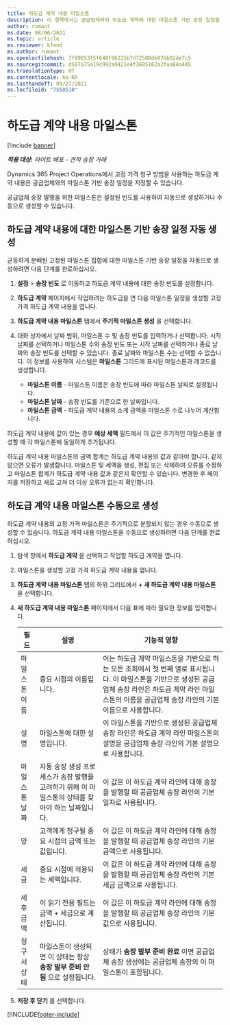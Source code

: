 ```yaml
---
title: 하도급 계약 내용 마일스톤
description: 이 항목에서는 공급업체와의 하도급 계약에 대한 마일스톤 기반 송장 일정을 만들고 유지하는 방법을 설명합니다.
author: rumant
ms.date: 08/06/2021
ms.topic: article
ms.reviewer: kfend
ms.author: rumant
ms.openlocfilehash: 7f99853f5f649f96225b7d72580db97bb92de7c5
ms.sourcegitcommit: d507a75a19c992a9421e4f3605162a2faa84a445
ms.translationtype: HT
ms.contentlocale: ko-KR
ms.lasthandoff: 09/27/2021
ms.locfileid: "7558510"
---
```

# <a name="subcontract-line-milestones"></a>하도급 계약 내용 마일스톤

[!include [banner](../../includes/dataverse-preview.md)]

_**적용 대상:** 라이트 배포 - 견적 송장 거래_

Dynamics 365 Project Operations에서 고정 가격 청구 방법을 사용하는 하도급 계약 내용은 공급업체와의 마일스톤 기반 송장 일정을 지정할 수 있습니다.

공급업체 송장 발행을 위한 마일스톤은 설정된 빈도를 사용하여 자동으로 생성하거나 수동으로 생성할 수 있습니다.

## <a name="automatically-create-a-milestone-based-invoice-schedule-for-a-subcontract-line"></a>하도급 계약 내용에 대한 마일스톤 기반 송장 일정 자동 생성

균등하게 분배된 고정된 마일스톤 집합에 대한 마일스톤 기반 송장 일정을 자동으로 생성하려면 다음 단계를 완료하십시오.

1. **설정** > **송장 빈도** 로 이동하고 하도급 계약 내용에 대한 송장 빈도를 설정합니다.
2. **하도급 계약** 페이지에서 작업하려는 하도급을 연 다음 마일스톤 일정을 생성할 고정 가격 하도급 계약 내용을 엽니다.
3. **하도급 계약 내용 마일스톤** 탭에서 **주기적 마일스톤 생성** 을 선택합니다.
4. 대화 상자에서 날짜 범위, 마일스톤 수 및 송장 빈도를 입력하거나 선택합니다. 시작 날짜를 선택하거나 마일스톤 수와 송장 빈도 또는 시작 날짜를 선택하거나 종료 날짜와 송장 빈도를 선택할 수 있습니다. 종료 날짜와 마일스톤 수는 선택할 수 없습니다.
이 정보를 사용하여 시스템은 **마일스톤** 그리드에 표시된 마일스톤과 레코드를 생성합니다.

   - **마일스톤 이름** - 마일스톤 이름은 송장 빈도에 따라 마일스톤 날짜로 설정됩니다.
   - **마일스톤 날짜** - 송장 빈도를 기준으로 한 날짜입니다.
   - **마일스톤 금액** - 하도급 계약 내용의 소계 금액을 마일스톤 수로 나누어 계산합니다.

하도급 계약 내용에 값이 있는 경우 **예상 세액** 필드에서 이 값은 주기적인 마일스톤을 생성할 때 각 마일스톤에 동일하게 추가됩니다.

하도급 계약 내용 마일스톤의 금액 합계는 하도급 계약 내용의 값과 같아야 합니다. 같지 않으면 오류가 발생합니다. 마일스톤 및 세액을 생성, 편집 또는 삭제하여 오류를 수정하고 마일스톤 합계가 하도급 계약 내용 값과 같은지 확인할 수 있습니다. 변경한 후 페이지를 저장하고 새로 고쳐 더 이상 오류가 없는지 확인합니다.

## <a name="manually-create-subcontract-line-milestones"></a>하도급 계약 내용 마일스톤 수동으로 생성

하도급 계약 내용의 고정 가격 마일스톤은 주기적으로 분할되지 않는 경우 수동으로 생성할 수 있습니다. 하도급 계약 내용 마일스톤을 수동으로 생성하려면 다음 단계를 완료하십시오.

1. 탐색 창에서 **하도급 계약** 을 선택하고 작업할 하도급 계약을 엽니다.
2. 마일스톤을 생성할 고정 가격 하도급 계약 내용을 엽니다.
3. **하도급 계약 내용 마일스톤** 탭의 하위 그리드에서 **+ 새 하도급 계약 내용 마일스톤** 을 선택합니다.
4. **새 하도급 계약 내용 마일스톤** 페이지에서 다음 표에 따라 필요한 정보를 입력합니다.

    | 필드 | 설명 |기능적 영향|
    | --- | --- |----------------------|
    | 마일스톤 이름 | 중요 시점의 이름입니다. |이는 하도급 계약 마일스톤을 기반으로 하는 모든 조회에서 첫 번째 열로 표시됩니다. 이 마일스톤을 기반으로 생성된 공급업체 송장 라인은 하도급 계약 라인 마일스톤의 이름을 공급업체 송장 라인의 기본 이름으로 사용합니다.|
    | 설명 | 마일스톤에 대한 설명입니다. |이 마일스톤을 기반으로 생성된 공급업체 송장 라인은 하도급 계약 라인 마일스톤의 설명을 공급업체 송장 라인의 기본 설명으로 사용합니다.|
    | 마일스톤 날짜 | 자동 송장 생성 프로세스가 송장 발행을 고려하기 위해 이 마일스톤의 상태를 찾아야 하는 날짜입니다.| 이 값은 이 하도급 계약 라인에 대해 송장을 발행할 때 공급업체 송장 라인의 기본 일자로 사용됩니다. |
    | 양 | 고객에게 청구될 중요 시점의 금액 또는 값입니다. |이 값은 이 하도급 계약 라인에 대해 송장을 발행할 때 공급업체 송장 라인의 기본 금액으로 사용됩니다. |
    | 세금 | 중요 시점에 적용되는 세액입니다.| 이 값은 이 하도급 계약 라인에 대해 송장을 발행할 때 공급업체 송장 라인의 기본 세금 금액으로 사용됩니다. |
    | 세후 금액 | 이 읽기 전용 필드는 금액 + 세금으로 계산됩니다.|이 값은 이 하도급 계약 라인에 대해 송장을 발행할 때 공급업체 송장 라인의 기본값으로 사용됩니다. |
    | 청구서 상태 | 마일스톤이 생성되면 이 상태는 항상 **송장 발부 준비 안 됨** 으로 설정됩니다.|  상태가 **송장 발부 준비 완료** 이면 공급업체 송장 생성에는 공급업체 송장의 이 마일스톤이 포함됩니다. |

5. **저장 후 닫기** 를 선택합니다.


[!INCLUDE[footer-include](../../includes/footer-banner.md)]
